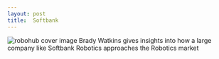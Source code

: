 ```yaml
---
layout: post
title:  Softbank
---
```

<img class="alignnone size-large wp-image-95833" src="https://robohub.org/wp-content/uploads/2022/08/softbank_robots-1024x527.png " alt="robohub cover image">
Brady Watkins gives insights into how a large company like Softbank Robotics approaches the Robotics market
